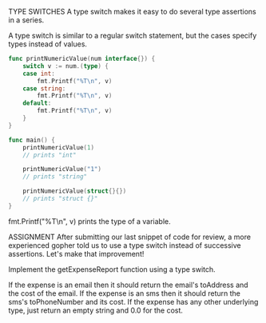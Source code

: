 
TYPE SWITCHES
A type switch makes it easy to do several type assertions in a series.

A type switch is similar to a regular switch statement, but the cases specify types instead of values.

```go
func printNumericValue(num interface{}) {
	switch v := num.(type) {
	case int:
		fmt.Printf("%T\n", v)
	case string:
		fmt.Printf("%T\n", v)
	default:
		fmt.Printf("%T\n", v)
	}
}

func main() {
	printNumericValue(1)
	// prints "int"

	printNumericValue("1")
	// prints "string"

	printNumericValue(struct{}{})
	// prints "struct {}"
}
```

fmt.Printf("%T\n", v) prints the type of a variable.

ASSIGNMENT
After submitting our last snippet of code for review, a more experienced gopher told us to use a type switch instead of successive assertions. Let's make that improvement!

Implement the getExpenseReport function using a type switch.

If the expense is an email then it should return the email's toAddress and the cost of the email.
If the expense is an sms then it should return the sms's toPhoneNumber and its cost.
If the expense has any other underlying type, just return an empty string and 0.0 for the cost.


